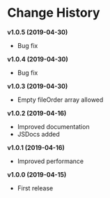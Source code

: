 # Change History

**v1.0.5 (2019-04-30)**

- Bug fix

**v1.0.4 (2019-04-30)**

- Bug fix

**v1.0.3 (2019-04-30)**

- Empty fileOrder array allowed

**v1.0.2 (2019-04-16)**

- Improved documentation
- JSDocs added

**v1.0.1 (2019-04-16)**

- Improved performance

**v1.0.0 (2019-04-15)**

- First release